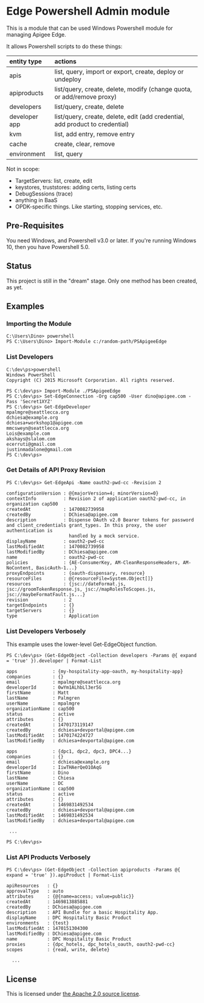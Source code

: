 # Edge Powershell Admin module

This is a module that can be used Windows Powershell module for managing Apigee Edge.

It allows Powershell scripts to do these things:

| entity type   | actions             |
| :------------ | :------------------ |
| apis          | list, query, import or export, create, deploy or undeploy
| apiproducts   | list/query, create, delete, modify (change quota, or add/remove proxy)
| developers    | list/query, create, delete
| developer app | list/query, create, delete, edit (add credential, add product to credential)
| kvm           | list, add entry, remove entry
| cache         | create, clear, remove
| environment   | list, query


Not in scope:

- TargetServers: list, create, edit
- keystores, truststores: adding certs, listing certs
- DebugSessions (trace)
- anything in BaaS
- OPDK-specific things.  Like starting, stopping services, etc.

## Pre-Requisites

You need Windows, and Powershell v3.0 or later. If you're running Windows 10,
then you have Powershell 5.0. 

## Status

This project is still in the "dream" stage.
Only one method has been created, as yet. 

## Examples

### Importing the Module

```
C:\Users\Dino> powershell
PS C:\Users\Dino> Import-Module c:/random-path/PSApigeeEdge
```

### List Developers

```
C:\dev\ps>powershell
Windows PowerShell
Copyright (C) 2015 Microsoft Corporation. All rights reserved.

PS C:\dev\ps> Import-Module ./PSApigeeEdge
PS C:\dev\ps> Set-EdgeConnection -Org cap500 -User dino@apigee.com -Pass 'Secret1XYZ'
PS C:\dev\ps> Get-EdgeDeveloper
mpalmgre@seattlecca.org
dchiesa@example.org
dchiesa+workshop1@apigee.com
mmcsweyn@seattlecca.org
Lois@example.com
akshays@slalom.com
ecerruti@gmail.com
justinmadalone@gmail.com
PS C:\dev\ps>
```


### Get Details of API Proxy Revision

```
PS C:\dev\ps> Get-EdgeApi -Name oauth2-pwd-cc -Revision 2

configurationVersion : @{majorVersion=4; minorVersion=0}
contextInfo          : Revision 2 of application oauth2-pwd-cc, in organization cap500
createdAt            : 1470082739958
createdBy            : DChiesa@apigee.com
description          : Dispense OAuth v2.0 Bearer tokens for password and client_credentials grant_types. In this proxy, the user authentication is
                       handled by a mock service.
displayName          : oauth2-pwd-cc
lastModifiedAt       : 1470082739958
lastModifiedBy       : DChiesa@apigee.com
name                 : oauth2-pwd-cc
policies             : {AE-ConsumerKey, AM-CleanResponseHeaders, AM-NoContent, BasicAuth-1...}
proxyEndpoints       : {oauth-dispensary, resource}
resourceFiles        : @{resourceFile=System.Object[]}
resources            : {jsc://dateFormat.js, jsc://groomTokenResponse.js, jsc://mapRolesToScopes.js, jsc://maybeFormatFault.js...}
revision             : 2
targetEndpoints      : {}
targetServers        : {}
type                 : Application
```


### List Developers Verbosely

This example uses the lower-level Get-EdgeObject function. 

```
PS C:\dev\ps> (Get-EdgeObject -Collection developers -Params @{ expand = 'true' }).developer | Format-List

apps             : {my-hospitality-app-oauth, my-hospitality-app}
companies        : {}
email            : mpalmgre@seattlecca.org
developerId      : 0wYm1ALhbLl3er5G
firstName        : Matt
lastName         : Palmgren
userName         : mpalmgre
organizationName : cap500
status           : active
attributes       : {}
createdAt        : 1470173119147
createdBy        : dchiesa+devportal@apigee.com
lastModifiedAt   : 1470174224727
lastModifiedBy   : dchiesa+devportal@apigee.com

apps             : {dpc1, dpc2, dpc3, DPC4...}
companies        : {}
email            : dchiesa@example.org
developerId      : IiwTHAerQeO1OAqG
firstName        : Dino
lastName         : Chiesa
userName         : DC
organizationName : cap500
status           : active
attributes       : {}
createdAt        : 1469831492534
createdBy        : dchiesa+devportal@apigee.com
lastModifiedAt   : 1469831492534
lastModifiedBy   : dchiesa+devportal@apigee.com

 ...

PS C:\dev\ps>
```


### List API Products Verbosely

```
PS C:\dev\ps> (Get-EdgeObject -Collection apiproducts -Params @{ expand = 'true' }).apiProduct | Format-List

apiResources   : {}
approvalType   : auto
attributes     : {@{name=access; value=public}}
createdAt      : 1469813885881
createdBy      : DChiesa@apigee.com
description    : API Bundle for a basic Hospitality App.
displayName    : DPC Hospitality Basic Product
environments   : {test}
lastModifiedAt : 1470151304300
lastModifiedBy : DChiesa@apigee.com
name           : DPC Hospitality Basic Product
proxies        : {dpc_hotels, dpc_hotels_oauth, oauth2-pwd-cc}
scopes         : {read, write, delete}

  ...

```


## License

This is licensed under [the Apache 2.0 source license](LICENSE).

